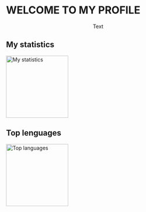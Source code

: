 # WELCOME TO MY PROFILE

<p align="center">Text</p>

## My statistics
<img alt="My statistics" align="center" weight="50px" src="https://github-readme-stats.vercel.app/api?username=JuanDGarridoR&show_icons=true&theme=transparent" height="170"/>

## Top lenguages
<img alt="Top languages" align="center" weight="50px" src="https://github-readme-stats.vercel.app/api/top-langs/?username=JuanDGarridoR&layout=compact&theme=transparent" height="170"/>
